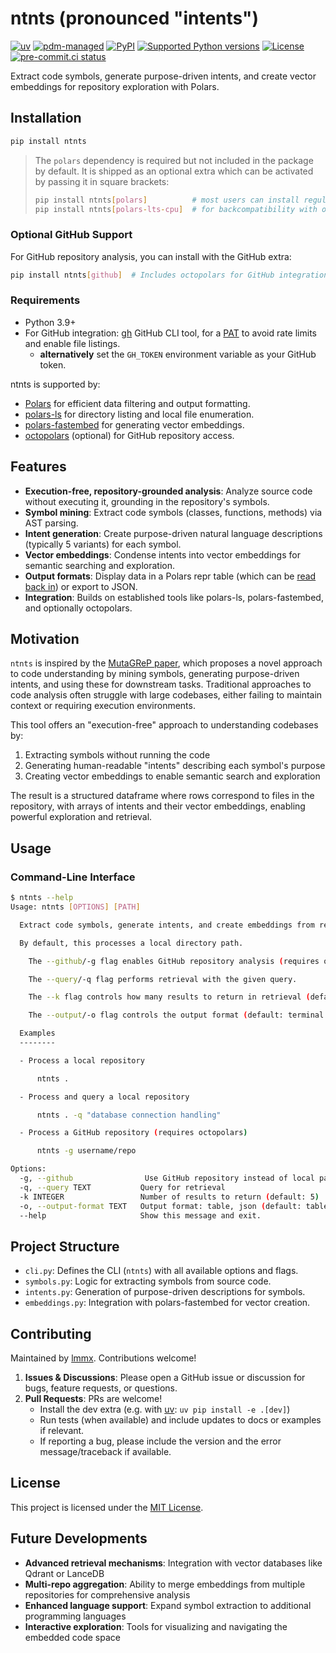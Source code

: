 # ntnts (pronounced "intents")

[![uv](https://img.shields.io/endpoint?url=https://raw.githubusercontent.com/astral-sh/uv/main/assets/badge/v0.json)](https://github.com/astral-sh/uv)
[![pdm-managed](https://img.shields.io/badge/pdm-managed-blueviolet)](https://pdm.fming.dev)
[![PyPI](https://img.shields.io/pypi/v/ntnts.svg)](https://pypi.org/project/ntnts)
[![Supported Python versions](https://img.shields.io/pypi/pyversions/ntnts.svg)](https://pypi.org/project/ntnts)
[![License](https://img.shields.io/pypi/l/ntnts.svg)](https://pypi.python.org/pypi/ntnts)
[![pre-commit.ci status](https://results.pre-commit.ci/badge/github/lmmx/ntnts/master.svg)](https://results.pre-commit.ci/latest/github/lmmx/ntnts/master)

Extract code symbols, generate purpose-driven intents, and create vector embeddings for repository exploration with Polars.

## Installation

```bash
pip install ntnts
```

> The `polars` dependency is required but not included in the package by default.
> It is shipped as an optional extra which can be activated by passing it in square brackets:
> ```bash
> pip install ntnts[polars]          # most users can install regular Polars
> pip install ntnts[polars-lts-cpu]  # for backcompatibility with older CPUs
> ```

### Optional GitHub Support

For GitHub repository analysis, you can install with the GitHub extra:

```bash
pip install ntnts[github]  # Includes octopolars for GitHub integration
```

### Requirements

- Python 3.9+
- For GitHub integration: [gh](https://cli.github.com/) GitHub CLI tool, for a [PAT](https://docs.github.com/en/authentication/keeping-your-account-and-data-secure/managing-your-personal-access-tokens) to avoid rate limits and enable file listings.
    - **alternatively** set the `GH_TOKEN` environment variable as your GitHub token.

ntnts is supported by:

- [Polars](https://www.pola.rs/) for efficient data filtering and output formatting.
- [polars-ls](https://github.com/lmmx/polars-ls) for directory listing and local file enumeration.
- [polars-fastembed](https://github.com/pola-rs/polars-fastembed) for generating vector embeddings.
- [octopolars](https://github.com/lmmx/octopolars) (optional) for GitHub repository access.

## Features

- **Execution-free, repository-grounded analysis**: Analyze source code without executing it, grounding in the repository's symbols.
- **Symbol mining**: Extract code symbols (classes, functions, methods) via AST parsing.
- **Intent generation**: Create purpose-driven natural language descriptions (typically 5 variants) for each symbol.
- **Vector embeddings**: Condense intents into vector embeddings for semantic searching and exploration.
- **Output formats**: Display data in a Polars repr table (which can be [read back in](https://docs.pola.rs/api/python/stable/reference/api/polars.from_repr.html)) or export to JSON.
- **Integration**: Builds on established tools like polars-ls, polars-fastembed, and optionally octopolars.

## Motivation

`ntnts` is inspired by the [MutaGReP paper](https://arxiv.org/abs/2402.18071), which proposes a novel approach to code understanding by mining symbols, generating purpose-driven intents, and using these for downstream tasks. Traditional approaches to code analysis often struggle with large codebases, either failing to maintain context or requiring execution environments.

This tool offers an "execution-free" approach to understanding codebases by:
1. Extracting symbols without running the code
2. Generating human-readable "intents" describing each symbol's purpose
3. Creating vector embeddings to enable semantic search and exploration

The result is a structured dataframe where rows correspond to files in the repository, with arrays of intents and their vector embeddings, enabling powerful exploration and retrieval.

## Usage

### Command-Line Interface

```sh
$ ntnts --help
Usage: ntnts [OPTIONS] [PATH]

  Extract code symbols, generate intents, and create embeddings from repositories.

  By default, this processes a local directory path.

    The --github/-g flag enables GitHub repository analysis (requires octopolars).

    The --query/-q flag performs retrieval with the given query.

    The --k flag controls how many results to return in retrieval (default: 5).

    The --output/-o flag controls the output format (default: terminal display).

  Examples
  --------

  - Process a local repository

      ntnts .

  - Process and query a local repository

      ntnts . -q "database connection handling"

  - Process a GitHub repository (requires octopolars)

      ntnts -g username/repo

Options:
  -g, --github                Use GitHub repository instead of local path
  -q, --query TEXT           Query for retrieval
  -k INTEGER                 Number of results to return (default: 5)
  -o, --output-format TEXT   Output format: table, json (default: table)
  --help                     Show this message and exit.
```

## Project Structure

- `cli.py`: Defines the CLI (`ntnts`) with all available options and flags.
- `symbols.py`: Logic for extracting symbols from source code.
- `intents.py`: Generation of purpose-driven descriptions for symbols.
- `embeddings.py`: Integration with polars-fastembed for vector creation.

## Contributing

Maintained by [lmmx](https://github.com/lmmx). Contributions welcome!

1. **Issues & Discussions**: Please open a GitHub issue or discussion for bugs, feature requests, or questions.
2. **Pull Requests**: PRs are welcome!
   - Install the dev extra (e.g. with [uv](https://docs.astral.sh/uv/): `uv pip install -e .[dev]`)
   - Run tests (when available) and include updates to docs or examples if relevant.
   - If reporting a bug, please include the version and the error message/traceback if available.

## License

This project is licensed under the [MIT License](https://opensource.org/licenses/MIT).

## Future Developments

- **Advanced retrieval mechanisms**: Integration with vector databases like Qdrant or LanceDB
- **Multi-repo aggregation**: Ability to merge embeddings from multiple repositories for comprehensive analysis
- **Enhanced language support**: Expand symbol extraction to additional programming languages
- **Interactive exploration**: Tools for visualizing and navigating the embedded code space